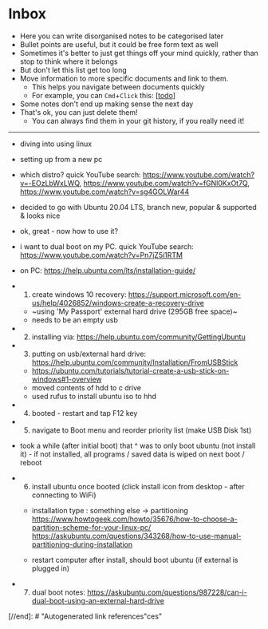  # Inbox

- Here you can write disorganised notes to be categorised later
- Bullet points are useful, but it could be free form text as well
- Sometimes it's better to just get things off your mind quickly, rather than stop to think where it belongs
- But don't let this list get too long
- Move information to more specific documents and link to them.
  - This helps you navigate between documents quickly
  - For example, you can `Cmd`+`Click` this: [[todo]]
- Some notes don't end up making sense the next day
- That's ok, you can just delete them!
  - You can always find them in your git history, if you really need it!

***

- diving into using linux
- setting up from a new pc
- which distro? quick YouTube search: https://www.youtube.com/watch?v=-EOzLbWxLWQ, https://www.youtube.com/watch?v=fGNl0KxOt7Q, https://www.youtube.com/watch?v=sg4GOLWar44
- decided to go with Ubuntu 20.04 LTS, branch new, popular & supported & looks nice 
- ok, great - now how to use it? 
- i want to dual boot on my PC. quick YouTube search: https://www.youtube.com/watch?v=Pn7jZ5i1RTM

- on PC: https://help.ubuntu.com/lts/installation-guide/
- 1) create windows 10 recovery: https://support.microsoft.com/en-us/help/4026852/windows-create-a-recovery-drive
  - ~using 'My Passport' external hard drive (295GB free space)~
  - needs to be an empty usb
- 2) installing via: https://help.ubuntu.com/community/GettingUbuntu
- 3) putting on usb/external hard drive: https://help.ubuntu.com/community/Installation/FromUSBStick
  - https://ubuntu.com/tutorials/tutorial-create-a-usb-stick-on-windows#1-overview
  - moved contents of hdd to c drive
  - used rufus to install ubuntu iso to hhd
- 4) booted - restart and tap F12 key
- 5) navigate to Boot menu and reorder priority list (make USB Disk 1st)

- took a while (after initial boot) that ^ was to only boot ubuntu (not install it) - if not installed, all programs / saved data is wiped on next boot / reboot

- 6) install ubuntu once booted (click install icon from desktop - after connecting to WiFi)
  - installation type : something else -> partitioning 
https://www.howtogeek.com/howto/35676/how-to-choose-a-partition-scheme-for-your-linux-pc/
https://askubuntu.com/questions/343268/how-to-use-manual-partitioning-during-installation

  - restart computer after install, should boot ubuntu (if external is plugged in)
- 7) dual boot notes: https://askubuntu.com/questions/987228/can-i-dual-boot-using-an-external-hard-drive




[//begin]: # "Autogenerated link references for markdown compatibility"
[todo]: todo "Todo"
[//end]: # "Autogenerated link references"ces"

